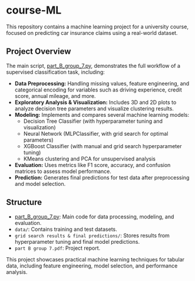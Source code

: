 # course-ML

This repository contains a machine learning project for a university course, focused on predicting car insurance claims using a real-world dataset.

## Project Overview

The main script, [part_B_group_7.py](part_B_group_7.py), demonstrates the full workflow of a supervised classification task, including:

- **Data Preprocessing:** Handling missing values, feature engineering, and categorical encoding for variables such as driving experience, credit score, annual mileage, and more.
- **Exploratory Analysis & Visualization:** Includes 3D and 2D plots to analyze decision tree parameters and visualize clustering results.
- **Modeling:** Implements and compares several machine learning models:
  - Decision Tree Classifier (with hyperparameter tuning and visualization)
  - Neural Network (MLPClassifier, with grid search for optimal parameters)
  - XGBoost Classifier (with manual and grid search hyperparameter tuning)
  - KMeans clustering and PCA for unsupervised analysis
- **Evaluation:** Uses metrics like F1 score, accuracy, and confusion matrices to assess model performance.
- **Prediction:** Generates final predictions for test data after preprocessing and model selection.

## Structure

- [part_B_group_7.py](part_B_group_7.py): Main code for data processing, modeling, and evaluation.
- `data/`: Contains training and test datasets.
- `grid search results & final predictions/`: Stores results from hyperparameter tuning and final model predictions.
- `part B group 7.pdf`: Project report.

This project showcases practical machine learning techniques for tabular data, including feature engineering, model selection, and performance analysis.